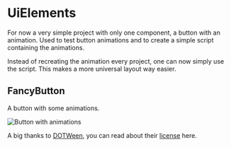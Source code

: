 ﻿# UiElements
For now a very simple project with only one component, a button with an animation. Used to test button animations and to create a simple script containing the animations.

Instead of recreating the animation every project, one can now simply use the script. This makes a more universal layout way easier.

## FancyButton
A button with some animations.

![Button with animations](https://user-images.githubusercontent.com/22612711/32518588-5826c482-c40a-11e7-8179-20c3ce1caef3.gif)

A big thanks to [DOTWeen](http://dotween.demigiant.com/index.php), you can read about their [license](http://dotween.demigiant.com/license.php) here.